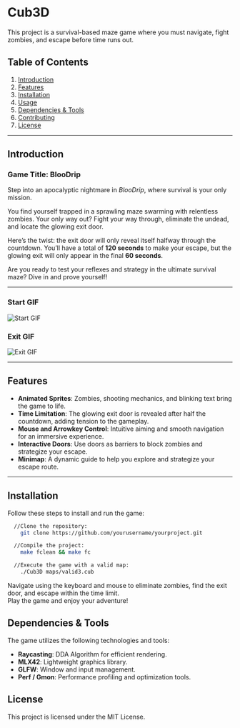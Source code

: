 # Cub3D

This project is a survival-based maze game where you must navigate, fight zombies, and escape before time runs out.

## Table of Contents

1. [Introduction](#introduction)
2. [Features](#features)
3. [Installation](#installation)
4. [Usage](#usage)
5. [Dependencies & Tools](#dependencies--tools)
6. [Contributing](#contributing)
7. [License](#license)

---

## Introduction

### Game Title: BlooDrip

Step into an apocalyptic nightmare in *BlooDrip*, where survival is your only mission.

You find yourself trapped in a sprawling maze swarming with relentless zombies. Your only way out? Fight your way through, eliminate the undead, and locate the glowing exit door.

Here’s the twist: the exit door will only reveal itself halfway through the countdown. You’ll have a total of **120 seconds** to make your escape, but the glowing exit will only appear in the final **60 seconds**.

Are you ready to test your reflexes and strategy in the ultimate survival maze? Dive in and prove yourself!


<!-- ![Start_scene](./textures/start_screen_text.png)
![How_To_Play](./textures/howto2.png) -->
---

### Start GIF
![Start GIF](https://media.githubusercontent.com/media/julmajustus/cub3d/refs/heads/main/textures/start.gif)

### Exit GIF
![Exit GIF](https://media.githubusercontent.com/media/julmajustus/cub3d/refs/heads/main/textures/exit.gif)

---

## Features

- **Animated Sprites**: Zombies, shooting mechanics, and blinking text bring the game to life.
- **Time Limitation**: The glowing exit door is revealed after half the countdown, adding tension to the gameplay.
- **Mouse and Arrowkey Control**: Intuitive aiming and smooth navigation for an immersive experience.
- **Interactive Doors**: Use doors as barriers to block zombies and strategize your escape.
- **Minimap**: A dynamic guide to help you explore and strategize your escape route.

---

## Installation

Follow these steps to install and run the game:

```bash
  //Clone the repository:
    git clone https://github.com/yourusername/yourproject.git

  //Compile the project:
    make fclean && make fc

  //Execute the game with a valid map:
    ./Cub3D maps/valid3.cub
```
Navigate using the keyboard and mouse to eliminate zombies, find the exit door, and escape within the time limit.  
Play the game and enjoy your adventure!


## Dependencies & Tools

The game utilizes the following technologies and tools:

- **Raycasting**: DDA Algorithm for efficient rendering.
- **MLX42**: Lightweight graphics library.
- **GLFW**: Window and input management.
- **Perf / Gmon**: Performance profiling and optimization tools.

## License

This project is licensed under the MIT License.
